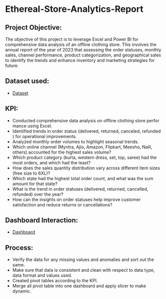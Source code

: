 # Ethereal-Store-Analytics-Report
## Project Objective:
The objective of this project is to leverage Excel and Power BI for comprehensive data analysis of an   offline clothing store. This involves the annual report of the year of 2023 that assessing the order statuses, monthly sales, channel performance, product categorization, and geographical sales to identify the trends and enhance inventory and marketing strategies for future.

## Dataset used:
- <a href="https://github.com/Kish200798/Ethereal---Store-Analytics-Report/blob/main/Ethereal.xlsx">Dataset</a>

## KPI:
-   Conducted comprehensive data analysis on offline clothing store performance using Excel.
- 	Identified trends in order status (delivered, returned, canceled, refunded) for operational improvements.
- 	Analyzed monthly order volumes to highlight seasonal trends.
- 	Which online channel (Myntra, Ajio, Amazon, Flipkart, Meesho, Nalli, others) accounted for the highest sales volume?
- 	Which product category (kurta, western dress, set, top, saree) had the most orders, and which had the least?
- 	How does the sales quantity distribution vary across different item sizes (free size to 6XL)?
- 	Which state had the highest total order count, and what was the sum amount for that state?
- 	What is the trend in order statuses (delivered, returned, cancelled, refunded) over the year?
- 	How can the insights on order statuses help improve customer satisfaction and reduce returns or cancellations?

## Dashboard Interaction:
- <a href= "https://1drv.ms/b/c/b227da2facb1ec97/EfBzd0AbhZVOne3Y2DGDvAgBJDOHi0tRoU5h9mRtZcEHMQ?e=oVGtia">Dashboard</a>

## Process:
- Verify the data for any missing values and anomalies and sort out the same.
- Make sure that data is consistent and clean with respect to data type, data format and values used.
- Created pivot tables according to the KPI.
- Merge all pivot table into one dashboard and apply slicer to make dynamic. 
